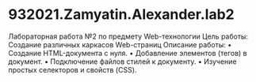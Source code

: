 # 932021.Zamyatin.Alexander.lab2
Лабораторная работа №2 по предмету Web-технологии Цель работы: Создание различных каркасов Web-страниц
Описание работы:
•	Создание HTML-документа с нуля.
•	Добавление элементов (тегов) в документ.
•	Подключение файлов стилей к документу.
•	Изучение простых селекторов и свойств (CSS).
